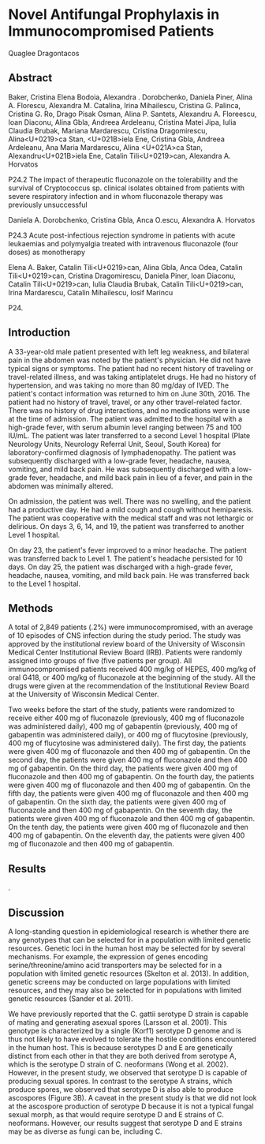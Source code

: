 # Novel Antifungal Prophylaxis in Immunocompromised Patients
Quaglee Dragontacos


## Abstract
Baker, Cristina Elena Bodoia, Alexandra . Dorobchenko, Daniela Piner, Alina A. Florescu, Alexandra M. Catalina, Irina Mihailescu, Cristina G. Palinca, Cristina G. Ro<Una>, Drago<Una> Pisak Osman, Alina P. Santets, Alexandru A. Floreescu, Ioan Diaconu, Alina Gbla, Andreea Ardeleanu, Cristina Matei Jipa, Iulia Claudia Brubak, Mariana Mardarescu, Cristina Dragomirescu, Alina<U+0219>ca Stan, <U+021B>iela Ene, Cristina Gbla, Andreea Ardeleanu, Ana Maria Mardarescu, Alina <U+021A>ca Stan, Alexandru<U+021B>iela Ene, Catalin Tili<U+0219>can, Alexandra A. Horvatos

P24.2 The impact of therapeutic fluconazole on the tolerability and the survival of Cryptococcus sp. clinical isolates obtained from patients with severe respiratory infection and in whom fluconazole therapy was previously unsuccessful

Daniela A. Dorobchenko, Cristina Gbla, Anca O.escu, Alexandra A. Horvatos

P24.3 Acute post-infectious rejection syndrome in patients with acute leukaemias and polymyalgia treated with intravenous fluconazole (four doses) as monotherapy

Elena A. Baker, Catalin Tili<U+0219>can, Alina Gbla, Anca Odea, Catalin Tili<U+0219>can, Cristina Dragomirescu, Daniela Piner, Ioan Diaconu, Catalin Tili<U+0219>can, Iulia Claudia Brubak, Catalin Tili<U+0219>can, Irina Mardarescu, Catalin Mihailescu, Iosif Marincu

P24.


## Introduction
A 33-year-old male patient presented with left leg weakness, and bilateral pain in the abdomen was noted by the patient's physician. He did not have typical signs or symptoms. The patient had no recent history of traveling or travel-related illness, and was taking antiplatelet drugs. He had no history of hypertension, and was taking no more than 80 mg/day of IVED. The patient's contact information was returned to him on June 30th, 2016. The patient had no history of travel, travel, or any other travel-related factor. There was no history of drug interactions, and no medications were in use at the time of admission. The patient was admitted to the hospital with a high-grade fever, with serum albumin level ranging between 75 and 100 IU/mL. The patient was later transferred to a second Level 1 hospital (Plate Neurology Units, Neurology Referral Unit, Seoul, South Korea) for laboratory-confirmed diagnosis of lymphadenopathy. The patient was subsequently discharged with a low-grade fever, headache, nausea, vomiting, and mild back pain. He was subsequently discharged with a low-grade fever, headache, and mild back pain in lieu of a fever, and pain in the abdomen was minimally altered.

On admission, the patient was well. There was no swelling, and the patient had a productive day. He had a mild cough and cough without hemiparesis. The patient was cooperative with the medical staff and was not lethargic or delirious. On days 3, 6, 14, and 19, the patient was transferred to another Level 1 hospital.

On day 23, the patient's fever improved to a minor headache. The patient was transferred back to Level 1. The patient's headache persisted for 10 days. On day 25, the patient was discharged with a high-grade fever, headache, nausea, vomiting, and mild back pain. He was transferred back to the Level 1 hospital.


## Methods
A total of 2,849 patients (.2%) were immunocompromised, with an average of 10 episodes of CNS infection during the study period. The study was approved by the institutional review board of the University of Wisconsin Medical Center Institutional Review Board (IRB). Patients were randomly assigned into groups of five (five patients per group). All immunocompromised patients received 400 mg/kg of HEPES, 400 mg/kg of oral G418, or 400 mg/kg of fluconazole at the beginning of the study. All the drugs were given at the recommendation of the Institutional Review Board at the University of Wisconsin Medical Center.

Two weeks before the start of the study, patients were randomized to receive either 400 mg of fluconazole (previously, 400 mg of fluconazole was administered daily), 400 mg of gabapentin (previously, 400 mg of gabapentin was administered daily), or 400 mg of flucytosine (previously, 400 mg of flucytosine was administered daily). The first day, the patients were given 400 mg of fluconazole and then 400 mg of gabapentin. On the second day, the patients were given 400 mg of fluconazole and then 400 mg of gabapentin. On the third day, the patients were given 400 mg of fluconazole and then 400 mg of gabapentin. On the fourth day, the patients were given 400 mg of fluconazole and then 400 mg of gabapentin. On the fifth day, the patients were given 400 mg of fluconazole and then 400 mg of gabapentin. On the sixth day, the patients were given 400 mg of fluconazole and then 400 mg of gabapentin. On the seventh day, the patients were given 400 mg of fluconazole and then 400 mg of gabapentin. On the tenth day, the patients were given 400 mg of fluconazole and then 400 mg of gabapentin. On the eleventh day, the patients were given 400 mg of fluconazole and then 400 mg of gabapentin.


## Results
.


## Discussion
A long-standing question in epidemiological research is whether there are any genotypes that can be selected for in a population with limited genetic resources. Genetic loci in the human host may be selected for by several mechanisms. For example, the expression of genes encoding serine/threonine/amino acid transporters may be selected for in a population with limited genetic resources (Skelton et al. 2013). In addition, genetic screens may be conducted on large populations with limited resources, and they may also be selected for in populations with limited genetic resources (Sander et al. 2011).

We have previously reported that the C. gattii serotype D strain is capable of mating and generating asexual spores (Larsson et al. 2001). This genotype is characterized by a single (Korf1) serotype D genome and is thus not likely to have evolved to tolerate the hostile conditions encountered in the human host. This is because serotypes D and E are genetically distinct from each other in that they are both derived from serotype A, which is the serotype D strain of C. neoformans (Wong et al. 2002). However, in the present study, we observed that serotype D is capable of producing sexual spores. In contrast to the serotype A strains, which produce spores, we observed that serotype D is also able to produce ascospores (Figure 3B). A caveat in the present study is that we did not look at the ascospore production of serotype D because it is not a typical fungal sexual morph, as that would require serotype D and E strains of C. neoformans. However, our results suggest that serotype D and E strains may be as diverse as fungi can be, including C.
